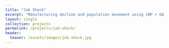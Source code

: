 ```yaml
---
title: "Job Shock"
excerpt: "Manufacturing decline and population movement using CBP + OA data"
layout: single
collection: projects
permalink: /projects/job-shock/
header:
  teaser: /assets/images/job-shock.jpg
---
```

